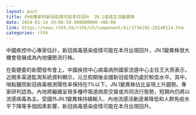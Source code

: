 ```yaml
---
layout: post
title: 內地專家料新冠疫情可能本月回升　JN.1或成主流變異株
date: 2024-01-14 19:06:59.000000000 +08:00
link: https://news.rthk.hk/rthk/ch/component/k2/1736192-20240114.htm
categories: rthk
---
```


中國疾控中心專家估計，新冠病毒感染疫情可能在本月出現回升，JN.1變異株很大機會發展成為內地優勢流行株。

在衛健委的新聞發布會上，中國疾控中心病毒病所國家流感中心主任王大燕表示，近期多渠道監測系統資料顯示，元旦假期後全國新冠疫情仍處於較低水平。其中，哨點醫院新冠病毒檢測陽性率保持在1%以下，JN.1變異株佔比呈現上升趨勢。專家研判認為，內地將繼續呈現多種呼吸道病原交替或共同流行態勢，短期內仍將以流感病毒為主。受國外JN.1變異株持續輸入、內地流感活動逐漸降低和人群免疫水平下降等多個因素影響，新冠病毒感染疫情可能在本月出現回升。

